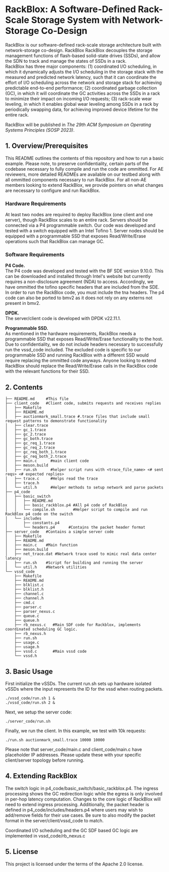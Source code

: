 # RackBlox: A Software-Defined Rack-Scale Storage System with Network-Storage Co-Design
RackBlox is our software-defined rack-scale storage architecture built with network-storage co-design. 
RackBlox RackBlox decouples the storage management functions of flash-based solid-state drives (SSDs), and allow the SDN to track and manage the states of SSDs in a rack.  
RackBlox has three major components: (1) coordinated I/O scheduling, in which it dynamically adjusts the I/O scheduling in the storage stack with the measured and predicted network latency, such that it can coordinate the effort of I/O scheduling across the network and storage stack for achieving predictable end-to-end performance; (2) coordinated garbage collection (GC), in which it will coordinate the GC activities across the SSDs in a rack to minimize their impact on incoming I/O requests; (3) rack-scale wear leveling, in which it enables global wear leveling among SSDs in a rack by periodically swapping data, for achieving improved device lifetime for the entire rack.

RackBlox will be published in *The 29th ACM Symposium on Operating Systems Principles (SOSP 2023)*.

## 1. Overview/Prerequisites

This README outlines the contents of this repository and how to run a basic example. Please note, to preserve confidentiality, certain parts of the codebase necessary to fully compile and run the code are ommitted. For AE reviewers, more detailed READMEs are available on our testbed along with all ommitted components necessary to run RackBlox. For all non-AE members looking to extend RackBlox, we provide pointers on what changes are necessary to configure and run RackBlox.

### Hardware Requirements
At least two nodes are required to deploy RackBlox (one client and one server), though RackBlox scales to an entire rack. Servers should be connected via a P4 programmable switch. Our code was developed and tested with a switch equipped with an Intel Tofino 1. Server nodes should be equipped with a programmable SSD that exposes Read/Write/Erase operations such that RackBlox can manage GC.   

### Software Requirements
**P4 Code.**  
The P4 code was developed and tested with the BF SDE version 9.10.0. This can be downloaded and installed through Intel's website but currently requires a non-disclosure agreement (NDA) to access. Accordingly, we have ommitted the tofino specific headers that are included from the SDE. In order to run the RackBlox code, you must include the tna headers. The p4 code can also be ported to bmv2 as it does not rely on any externs not present in bmv2.

**DPDK.**   
The server/client code is developed with DPDK v22.11.1. 

**Programmable SSD.**   
As mentioned in the hardware requirements, RackBlox needs a programmable SSD that exposes Read/Write/Erase functionality to the host. Due to confidentiality, we do not include headers necessary to successfully run the vssd_code included. The excluded code is specific to our programmable SSD and running RackBlox with a different SSD would require replacing the ommitted code anyways. Anyone looking to extend RackBlox should replace the Read/Write/Erase calls in the RackBlox code with the relevant functions for their SSD.

## 2. Contents
```
├── README.md     #This file
├── client_code   #Client code, submits requests and receives replies
│   ├── Makefile
│   ├── README.md
│   ├── auctionmark_small.trace #.trace files that include small request patterns to demonstrate functionality
│   ├── clear.trace
│   ├── gc_1.trace
│   ├── gc_2.trace
│   ├── gc_both.trace
│   ├── gc_req_1.trace
│   ├── gc_req_2.trace
│   ├── gc_req_both_1.trace
│   ├── gc_req_both_2.trace
│   ├── main.c      #main client code
│   ├── meson.build
│   ├── run.sh      #helper script runs with <trace_file_name> <# sent reqs> <# expected replies>
│   ├── trace.c     #Helps read the trace
│   ├── trace.h
│   └── util.h      #Helper methods to setup network and parse packets
├── p4_code
│   ├── basic_switch
│   │   ├── README.md
│   │   ├── basic_rackblox.p4 #All p4 code of RackBlox
│   │   └── compile.sh        #Helper script to compile and run RackBlox p4 code on the switch
│   └── includes
│       ├── constants.p4
│       └── headers.p4      #Contains the packet header format
├── server_code   #Contains a simple server code
│   ├── Makefile
│   ├── README.md
│   ├── main.c    #Main function
│   ├── meson.build
│   ├── net_trace.dat #Network trace used to mimic real data center latency
│   ├── run.sh    #Script for building and running the server
│   └── util.h    #Network utilities
└── vssd_code
    ├── Makefile
    ├── README.md
    ├── blklist.c
    ├── blklist.h
    ├── channel.c
    ├── channel.h
    ├── cmd.c
    ├── parser.c
    ├── parser_nexus.c
    ├── queue.c
    ├── queue.h
    ├── rb_nexus.c   #Main SDF code for Rackblox, implements coordinated scheduling GC logic.
    ├── rb_nexus.h
    ├── run.sh
    ├── usage.c
    ├── usage.h
    ├── vssd.c       #Main vssd code
    └── vssd.h
```

## 3. Basic Usage

First initialize the vSSDs. The current run.sh sets up hardware isolated vSSDs where the input represents the ID for the vssd when routing packets.
```
./vssd_code/run.sh 1 &
./vssd_code/run.sh 2 &
```
Next, we setup the server code:
```
./server_code/run.sh 
```

Finally, we run the client. In this example, we test with 10k requests:
```
./run.sh auctionmark_small.trace 10000 10000
```

Please note that server_code/main.c and client_code/main.c have placeholder IP addresses. Please update these with your specific
client/server topology before running.

## 4. Extending RackBlox

The switch logic in p4_code/basic_switch/basic_rackblox.p4. The ingress processing shows the GC redirection logic while the egress is only involved in per-hop latency computation. Changes to the core logic of RackBlox will need to extend ingress processing. Additionally, the packet header is defined in p4_code/includes/headers.p4 where users may wish to add/remove fields for their use cases. Be sure to also modify the packet format in the server/client/vssd_code to match. 

Coordinated I/O scheduling and the GC SDF based GC logic are implemented in vssd_code/rb_nexus.c 

## 5. License

This project is licensed under the terms of the Apache 2.0 license.
